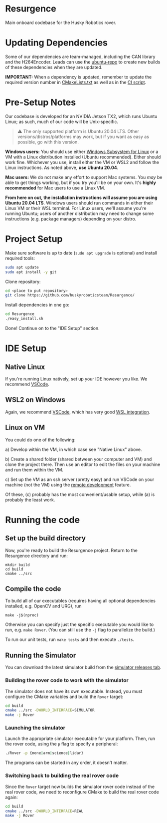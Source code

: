# Resurgence
Main onboard codebase for the Husky Robotics rover.

# Updating Dependencies

Some of our dependencies are team-managed, including the CAN library and the H264Encoder. Leads can use the [ubuntu-repo](https://github.com/huskyroboticsteam/ubuntu-repo) to create new builds of these dependencies when they are updated.

**IMPORTANT:** When a dependency is updated, remember to update the required version number in [CMakeLists.txt](src/CMakeLists.txt) as well as in the [CI script](.github/workflows/ccpp.yml).

# Pre-Setup Notes

Our codebase is developed for an NVIDIA Jetson TX2, which runs Ubuntu Linux; as such, much
of our code will be Unix-specific.

> ⚠️ The only supported platform is Ubuntu 20.04 LTS. Other versions/distros/platforms may work, but if you want as easy as possible, go with this version. 

**Windows users:** You should use either [Windows Subsystem for
Linux](https://docs.microsoft.com/en-us/windows/wsl/about) or a VM with a Linux
distribution installed (Ubuntu recommended). Either should work fine. Whichever you use, install either the VM or WSL2 and follow the Linux instructions. As noted above, **use Ubuntu 20.04**.

**Mac users:** We do not make any effort to support Mac systems. You *may* be able to get things working, but if you try you'll be on your own. It's **highly recommended** for Mac users to use a Linux VM.

**From here on out, the installation instructions will assume you are using Ubuntu 20.04 LTS**. Windows users should run commands in either their Linux VM or their WSL
terminal. For Linux users, we'll assume you're running Ubuntu; users of another
distribution may need to change some instructions (e.g. package managers) depending on
your distro.

# Project Setup

Make sure software is up to date (`sudo apt upgrade` is optional) and install required tools:
```bash
sudo apt update
sudo apt install -y git
```

Clone repository:
```bash
cd <place to put repository>
git clone https://github.com/huskyroboticsteam/Resurgence/
```

Install dependencies in one go:
```bash
cd Resurgence
./easy_install.sh
```

Done! Continue on to the "IDE Setup" section.

# IDE Setup

## Native Linux 
If you're running Linux natively, set up your IDE however you like. We recommend [VSCode](https://code.visualstudio.com/).

## WSL2 on Windows
Again, we recommend [VSCode](https://code.visualstudio.com/), which has very good [WSL integration](https://code.visualstudio.com/docs/remote/wsl).

## Linux on VM
You could do one of the following:

a) Develop within the VM, in which case see "Native Linux" above.

b) Create a shared folder (shared between your computer and VM) and clone the project there. Then use an editor to edit the files on your machine and run them within the VM.

c) Set up the VM as an ssh server (pretty easy) and run VSCode on your machine (not the VM) using the [remote development](https://code.visualstudio.com/docs/remote/ssh) feature.

Of these, (c) probably has the most convenient/usable setup, while (a) is probably the least work.

# Running the code
## Set up the build directory
  
Now, you're ready to build the Resurgence project. Return to the Resurgence directory and run:

```
mkdir build
cd build
cmake ../src
```

## Compile the code

To build all of our executables (requires having all optional dependencies installed, e.g. OpenCV and URG), run

`make -j$(nproc)`

Otherwise you can specify just the specific executable you would like to run, e.g. `make Rover`. (You can still use the `-j` flag to parallelize the build.)

To run our unit tests, run `make tests` and then execute `./tests`.

## Running the Simulator

You can download the latest simulator build from the [simulator releases tab](https://github.com/huskyroboticsteam/Simulator/releases/latest).

### Building the rover code to work with the simulator

The simulator does not have its own executable. Instead, you must configure the CMake variables and build the `Rover` target:

```bash
cd build
cmake ../src -DWORLD_INTERFACE=SIMULATOR
make -j Rover
```

### Launching the simulator

Launch the appropriate simulator executable for your platform. Then, run the rover code, using the `p` flag to specify a peripheral:

```bash
./Rover -p {none|arm|science|lidar}
```

The programs can be started in any order, it doesn't matter.

### Switching back to building the real rover code

Since the `Rover` target now builds the simulator rover code instead of the real rover code, we need to reconfigure CMake to build the real rover code again:

```bash
cd build
cmake ../src -DWORLD_INTERFACE=REAL
make -j Rover
```

